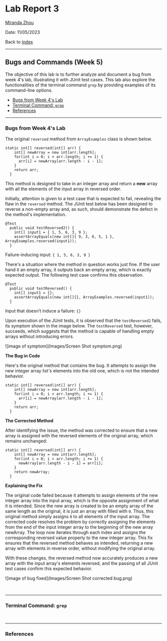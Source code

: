 # Lab Report 3
[Miranda Zhou](https://github.com/Miranda-Y-Zhou)

Date: 11/05/2023

Back to [index](https://miranda-y-zhou.github.io/cse15l-lab-reports/)

---

## Bugs and Commands (Week 5)

The objective of this lab is to further analyze and document a bug from week 4's lab, illustrating it with JUnit test cases.
This lab also explore the functionalities of the terminal command `grep` by providing examples of its command-line options.


* [Bugs from Week 4's Lab](https://miranda-y-zhou.github.io/cse15l-lab-reports/lab_report3.html#bugs-from-week-4s-lab)
* [Terminal Command: `grep`](https://miranda-y-zhou.github.io/cse15l-lab-reports/lab_report3.html#terminal-command-grep)
* [References](https://miranda-y-zhou.github.io/cse15l-lab-reports/lab_report3.html#references)

---

### Bugs from Week 4's Lab

The original `reversed` method from `ArrayExamples` class is shown below. 
```
static int[] reversed(int[] arr) {
    int[] newArray = new int[arr.length];
    for(int i = 0; i < arr.length; i += 1) {
      arr[i] = newArray[arr.length - i - 1];
    }
    return arr;
  }
```
This method is designed to take in an integer array and return a **new** array with all the elements of the input array in reversed order.

Initially, attention is given to a test case that is expected to fail, revealing the flaw in the `reversed` method. The JUnit test below has been designed to reverse a non-empty array and, as such, should demonstrate the defect in the method's implementation.

```
@Test
  public void testReversed2() {
    int[] input1 = { 1, 5, 6, 3, 9 };
    assertArrayEquals(new int[]{ 9, 3, 6, 5, 1 }, ArrayExamples.reversed(input1));
  }
```

Failure-inducing input: `{ 1, 5, 6, 3, 9 }`

There's a situation where the method in question works just fine. If the user hand it an empty array, it outputs back an empty array, which is exactly expected output. The following test case confirms this observation.

```
@Test
  public void testReversed() {
    int[] input1 = {};
    assertArrayEquals(new int[]{}, ArrayExamples.reversed(input1));
  }
```

Input that doesn’t induce a failure: `{}`

Upon execution of the JUnit tests, it is observed that the `testReversed2` fails, its symptom shown in the image below. The `testReversed` test, however, succeeds, which suggests that the method is capable of handling empty arrays without introducing errors.

![image of symptom](Images/Screen Shot symptom.png)

**The Bug in Code**

Here's the original method that contains the bug. It attempts to assign the new integer array list's elements into the old one, which is not the intended behavior. 

```
static int[] reversed(int[] arr) {
    int[] newArray = new int[arr.length];
    for(int i = 0; i < arr.length; i += 1) {
      arr[i] = newArray[arr.length - i - 1];
    }
    return arr;
  }
```

**The Corrected Method**

After identifying the issue, the method was corrected to ensure that a new array is assigned with the reversed elements of the original array, which remains unchanged:

```
static int[] reversed(int[] arr) {
    int[] newArray = new int[arr.length];
    for(int i = 0; i < arr.length; i += 1) {
      newArray[arr.length - i - 1] = arr[i]; 
    }
    return newArray;
  }
```

**Explaining the Fix**

The original code failed because it attempts to assign elements of the new integer array into the input array, which is the opposite assignment of what it is intended. Since the new array is created to be an empty array of the same length as the original, it is just an array with filled with `0`. Thus, this original method simply assigns `0` to all elements of the input array. The corrected code resolves the problem by correctly assigning the elements from the end of the input integer array to the beginning of the new array newArray. The loop now iterates through each index and assigns the corresponding reversed value properly to the new integer array. This fix ensures that the reversed method behaves as intended, returning a new array with elements in reverse order, without modifying the original array.

With these changes, the reversed method now accurately produces a new array with the input array's elements reversed, and the passing of all JUnit test cases confirm this expected behavior.

![image of bug fixed](Images/Screen Shot corrected bug.png)

&nbsp;

---

### Terminal Command: `grep` 



&nbsp;

---

### References

&nbsp;
